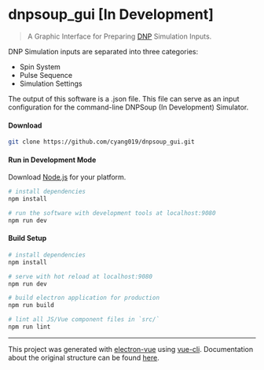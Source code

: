 # dnpsoup_gui [In Development]

> A Graphic Interface for Preparing [DNP](https://en.wikipedia.org/wiki/Dynamic_nuclear_polarization) Simulation Inputs.

DNP Simulation inputs are separated into three categories:
  - Spin System
  - Pulse Sequence
  - Simulation Settings

The output of this software is a .json file. This file can serve as an input configuration for the command-line DNPSoup (In Development) Simulator.
  
#### Download

``` bash
git clone https://github.com/cyang019/dnpsoup_gui.git
```


#### Run in Development Mode

Download [Node.js](https://nodejs.org/en/download/) for your platform.

``` bash
# install dependencies
npm install

# run the software with development tools at localhost:9080
npm run dev
```


#### Build Setup

``` bash
# install dependencies
npm install

# serve with hot reload at localhost:9080
npm run dev

# build electron application for production
npm run build

# lint all JS/Vue component files in `src/`
npm run lint

```

---

This project was generated with [electron-vue](https://github.com/SimulatedGREG/electron-vue) using [vue-cli](https://github.com/vuejs/vue-cli). Documentation about the original structure can be found [here](https://simulatedgreg.gitbooks.io/electron-vue/content/index.html).
